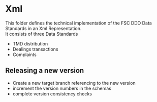 # Xml

This folder defines the technical implementation of the FSC DDO Data Standards in an Xml Representation.   
It consists of three Data Standards
 - TMD distribution
 - Dealings transactions
 - Complaints

 ## Releasing a new version
  - Create a new target branch referencing to the new version
  - increment the version numbers in the schemas
  - complete version consistency checks